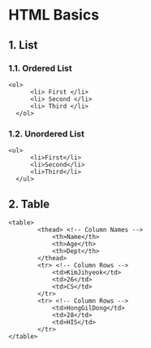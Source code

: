# HTML Basics

## 1. List
### 1.1. Ordered List
  ~~~
  <ol>
		<li> First </li>
		<li> Second </li>
		<li> Third </li>
	</ol>
  ~~~
### 1.2. Unordered List
  ~~~
  <ul>
		<li>First</li>
		<li>Second</li>
		<li>Third</li>
	</ul>
  ~~~
 
## 2. Table
~~~
<table>
		<thead> <!-- Column Names -->
			<th>Name</th> 
			<th>Age</th>
			<th>Dept</th>
		</thead>
		<tr> <!-- Column Rows -->
			<td>KimJihyeok</td>
			<td>26</td>
			<td>CS</td>
		</tr>
		<tr> <!-- Column Rows -->
			<td>HongGilDong</td>
			<td>28</td>
			<td>HIS</td>
		</tr>
</table>
~~~
